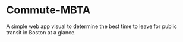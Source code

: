 # Commute-MBTA

A simple web app visual to determine the best time to leave for public transit in Boston at a glance.
